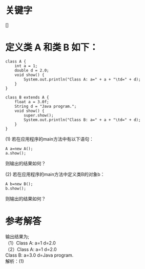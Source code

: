 # 关键字

\[\]

# 定义类 A 和类 B 如下：

```
class A {
    int a = 1;
    double d = 2.0;
    void show() {
        System.out.println("Class A: a=" + a + "\td=" + d);
    }
}

class B extends A {
    float a = 3.0f;
    String d = "Java program.";
    void show() {
        super.show();
        System.out.println("Class B: a=" + a + "\td=" + d);
    }
}
```

\(1\) 若在应用程序的main方法中有以下语句：

```
A a=new A();
a.show();
```

则输出的结果如何？

\(2\) 若在应用程序的main方法中定义类B的对象b：

```
A b=new B();
b.show();
```

则输出的结果如何？

# 参考解答

输出结果为;  
（1）Class A: a=1    d=2.0  
（2）Class A: a=1    d=2.0  
          Class B: a=3.0    d=Java program.  
解析：\(1\)

